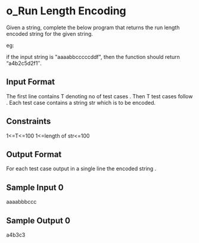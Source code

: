 # o_Run Length Encoding
Given a string, complete the below program that returns the run length encoded string for the given string.

eg:

if the input string is "aaaabbcccccddf", then the function should return “a4b2c5d2f1″.

## Input Format

The first line contains T denoting no of test cases . Then T test cases follow . Each test case contains a string str which is to be encoded.

## Constraints

1<=T<=100 1<=length of str<=100

## Output Format

For each test case output in a single line the encoded string .

## Sample Input 0

aaaabbbccc

## Sample Output 0

a4b3c3
